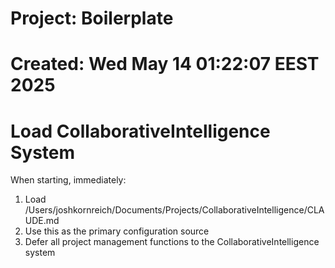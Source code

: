 # Project: Boilerplate
# Created: Wed May 14 01:22:07 EEST 2025

# Load CollaborativeIntelligence System
When starting, immediately:
1. Load /Users/joshkornreich/Documents/Projects/CollaborativeIntelligence/CLAUDE.md
2. Use this as the primary configuration source
3. Defer all project management functions to the CollaborativeIntelligence system
